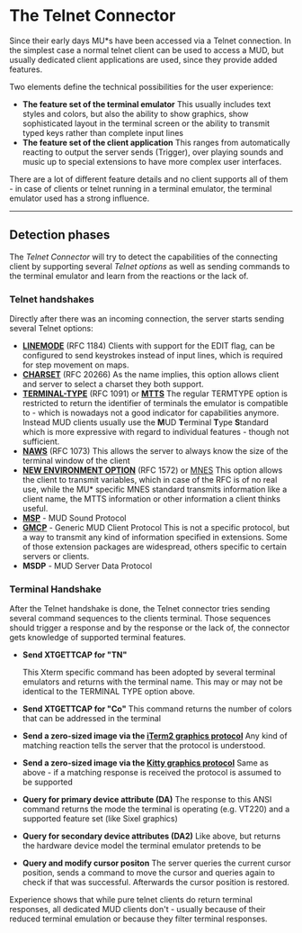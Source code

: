 # The Telnet Connector

Since their early days MU\*s have been accessed via a Telnet connection. In the simplest case a normal telnet client can be used to access a MUD, but usually dedicated client applications are used, since they provide added features.

Two elements define the technical possibilities for the user experience:

- **The feature set of the terminal emulator**
  This usually includes text styles and colors, but also the ability to show graphics, show sophisticated layout in the terminal screen or the ability to transmit typed keys rather than complete input lines
- **The feature set of the client application**
  This ranges from automatically reacting to output the server sends (Trigger), over playing sounds and music up to special extensions to have more complex user interfaces.

There are a lot of different feature details and no client supports all of them - in case of clients or telnet running in a terminal emulator, the terminal emulator used has a strong influence.

------

## Detection phases

The *Telnet Connector* will try to detect the capabilities of the connecting client by supporting several *Telnet options* as well as sending commands to the terminal emulator and learn from the reactions or the lack of.

### Telnet handshakes

Directly after there was an incoming connection, the server starts sending several Telnet options:

- **[LINEMODE](https://datatracker.ietf.org/doc/html/rfc1184)** (RFC 1184)
  Clients with support for the EDIT flag, can be configured to send keystrokes instead of input lines, which is required for step movement on maps.
- **[CHARSET](https://www.iana.org/go/rfc2066)** (RFC 20266)
  As the name implies, this option allows client and server to select a charset they both support.
- **[TERMINAL-TYPE](https://www.iana.org/go/rfc1091)** (RFC 1091) or **[MTTS](https://tintin.mudhalla.net/protocols/mtts/)**
  The regular TERMTYPE option is restricted to return the identifier of terminals the emulator is compatible to - which is nowadays not a good indicator for capabilities anymore.
  Instead MUD clients usually use the **M**UD **T**erminal **T**ype **S**tandard which is more expressive with regard to individual features - though not sufficient.
- **[NAWS](https://datatracker.ietf.org/doc/html/rfc1073)** (RFC 1073)
  This allows the server to always know the size of the terminal window of the client
- **[NEW ENVIRONMENT OPTION](https://www.iana.org/go/rfc1572)** (RFC 1572) or [MNES](https://tintin.mudhalla.net/protocols/mnes/)
  This option allows the client to transmit variables, which in case of the RFC is of no real use, while the MU\* specific MNES standard transmits information like a client name, the MTTS information or other information a client thinks useful.
- **[MSP](https://www.zuggsoft.com/zmud/msp.htm)** - MUD Sound Protocol
- **[GMCP](https://tintin.mudhalla.net/protocols/gmcp)** - Generic MUD Client Protocol
  This is not a specific protocol, but a way to transmit any kind of information specified in extensions. Some of those extension packages are widespread, others specific to certain servers or clients.
- **MSDP** - MUD Server Data Protocol

### Terminal Handshake

After the Telnet handshake is done, the Telnet connector tries sending several command sequences to the clients terminal. Those sequences should trigger a response and by the response or the lack of, the connector gets knowledge of supported terminal features.

- **Send XTGETTCAP for "TN"**

  This Xterm specific command has been adopted by several terminal emulators and returns with the terminal name. This may or may not be identical to the TERMINAL TYPE option above.

- **Send XTGETTCAP for "Co"**
  This command returns the number of colors that can be addressed in the terminal

- **Send a zero-sized image via the [iTerm2 graphics protocol](https://iterm2.com/documentation-images.html)**
  Any kind of matching reaction tells the server that the protocol is understood.

- **Send a zero-sized image via the [Kitty graphics protocol](https://sw.kovidgoyal.net/kitty/graphics-protocol/)**
  Same as above - if a matching response is received the protocol is assumed to be supported

- **Query for primary device attribute (DA)**
  The response to this ANSI command returns the mode the terminal is operating (e.g. VT220) and a supported feature set (like Sixel graphics)

- **Query for secondary device attributes (DA2)**
  Like above, but returns the hardware device model the terminal emulator pretends to be

- **Query and modify cursor positon**
  The server queries the current cursor position, sends a command to move the cursor and queries again to check if that was successful. Afterwards the cursor position is restored.

Experience shows that while pure telnet clients do return terminal responses, all dedicated MUD clients don't - usually because of their reduced terminal emulation or because they filter terminal responses.
